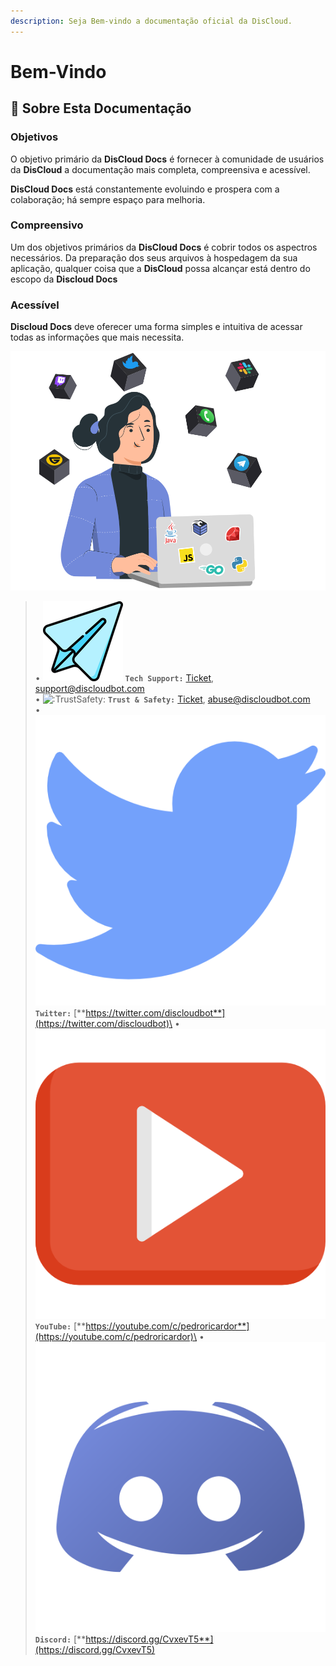 ```yaml
---
description: Seja Bem-vindo a documentação oficial da DisCloud.
---
```


# Bem-Vindo

## 📜 Sobre Esta Documentação

### Objetivos

O objetivo primário da **DisCloud Docs** é fornecer à comunidade de usuários da **DisCloud** a documentação mais completa, compreensiva e acessível.

**DisCloud Docs** está constantemente evoluindo e prospera com a colaboração; há sempre espaço para melhoria.

### Compreensivo

Um dos objetivos primários da **DisCloud Docs** é cobrir todos os aspectros necessários. Da preparação dos seus arquivos à hospedagem da sua aplicação, qualquer coisa que a **DisCloud** possa alcançar está dentro do escopo da **Discloud Docs**

### Acessível

**Discloud Docs** deve oferecer uma forma simples e intuitiva de acessar todas as informações que mais necessita.

![](.gitbook/assets/grupodev.svg)

> • <img src=".gitbook/assets/842457709378535434.png" alt=":DiscordStaff:" data-size="line"> **`Tech Support:`** [Ticket](suporte/faq/ticket.md), support@discloudbot.com\
> • <img src="https://cdn.discordapp.com/emojis/606720108164939776.png?v=1" alt=":TrustSafety:" data-size="line"> **`Trust & Safety:`** [Ticket](suporte/faq/ticket.md), abuse@discloudbot.com                                                                                   \
> • <img src=".gitbook/assets/226235.png" alt=":Twitter:" data-size="line"> **`Twitter:`** [**https://twitter.com/discloudbot**](https://twitter.com/discloudbot)\
> • <img src=".gitbook/assets/408757.png" alt=":YouTube:" data-size="line"> **`YouTube:`** [**https://youtube.com/c/pedroricardor**](https://youtube.com/c/pedroricardor)\
> • <img src=".gitbook/assets/4945973.png" alt=":discord:" data-size="line"> **`Discord:`** [**https://discord.gg/CvxevT5**](https://discord.gg/CvxevT5)
